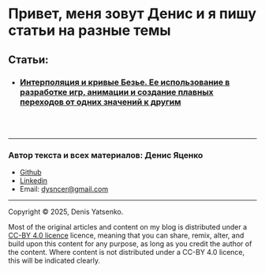 # Привет, меня зовут Денис и я пишу статьи на разные темы

## Статьи:

* ### [Интерполяция и кривые Безье. Ее использование в разработке игр, анимации и создание плавных переходов от одних значений к другим](./interpolation/ru.md)


<br><br>

---
### Автор текста и всех материалов: Денис Яценко
* [Github](https://github.com/Dsyncer)
* [Linkedin](https://www.linkedin.com/in/denis-yatsenko-39b746213/)
* Email: dysncer@gmail.com

---
Copyright &copy; 2025, Denis Yatsenko.

Most of the original articles and content on my blog is distributed under a [CC-BY 4.0 licence](https://creativecommons.org/licenses/by/4.0/deed.en_US) licence, meaning that you can share, remix, alter, and build upon this content for any purpose, as long as you credit the author of the content. Where content is not distributed under a CC-BY 4.0 licence, this will be indicated clearly. 
